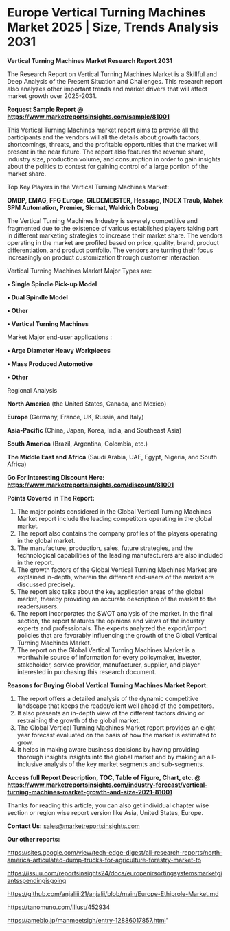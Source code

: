  # Europe Vertical Turning Machines Market 2025 | Size, Trends Analysis 2031

<strong>Vertical Turning Machines Market Research Report 2031</strong>

The Research Report on Vertical Turning Machines Market is a Skillful and Deep Analysis of the Present Situation and Challenges. This research report also analyzes other important trends and market drivers that will affect market growth over 2025-2031.

<strong>Request Sample Report @ <a href=https://www.marketreportsinsights.com/sample/81001>https://www.marketreportsinsights.com/sample/81001</a></strong>

This Vertical Turning Machines market report aims to provide all the participants and the vendors will all the details about growth factors, shortcomings, threats, and the profitable opportunities that the market will present in the near future. The report also features the revenue share, industry size, production volume, and consumption in order to gain insights about the politics to contest for gaining control of a large portion of the market share.

Top Key Players in the Vertical Turning Machines Market:

<strong>OMBP, EMAG, FFG Europe, GILDEMEISTER, Hessapp, INDEX Traub, Mahek SPM Automation, Premier, Sicmat, Waldrich Coburg</strong>

The Vertical Turning Machines Industry is severely competitive and fragmented due to the existence of various established players taking part in different marketing strategies to increase their market share. The vendors operating in the market are profiled based on price, quality, brand, product differentiation, and product portfolio. The vendors are turning their focus increasingly on product customization through customer interaction.

Vertical Turning Machines Market Major Types are:

<strong>• Single Spindle Pick-up Model

• Dual Spindle Model

• Other

• Vertical Turning Machines</strong>

Market Major end-user applications :

<strong>• Arge Diameter Heavy Workpieces

• Mass Produced Automotive

• Other</strong>

Regional Analysis

</u><strong><b>North America</b></strong> (the United States, Canada, and Mexico)

<strong><b>Europe </b></strong>(Germany, France, UK, Russia, and Italy)

<strong><b>Asia-Pacific</b></strong> (China, Japan, Korea, India, and Southeast Asia)

<strong><b>South America</b></strong> (Brazil, Argentina, Colombia, etc.)

<strong><b>The Middle East and Africa</b></strong> (Saudi Arabia, UAE, Egypt, Nigeria, and South Africa)

<strong>Go For Interesting Discount Here: <a href=https://www.marketreportsinsights.com/discount/81001>https://www.marketreportsinsights.com/discount/81001</a></strong>

<strong>Points Covered in The Report:</strong>
<ol>
  <li>The major points considered in the Global Vertical Turning Machines Market report include the leading competitors operating in the global market.</li>
  <li>The report also contains the company profiles of the players operating in the global market.</li>
  <li>The manufacture, production, sales, future strategies, and the technological capabilities of the leading manufacturers are also included in the report.</li>
  <li>The growth factors of the Global Vertical Turning Machines Market are explained in-depth, wherein the different end-users of the market are discussed precisely.</li>
  <li>The report also talks about the key application areas of the global market, thereby providing an accurate description of the market to the readers/users.</li>
  <li>The report incorporates the SWOT analysis of the market. In the final section, the report features the opinions and views of the industry experts and professionals. The experts analyzed the export/import policies that are favorably influencing the growth of the Global Vertical Turning Machines Market.</li>
  <li>The report on the Global Vertical Turning Machines Market is a worthwhile source of information for every policymaker, investor, stakeholder, service provider, manufacturer, supplier, and player interested in purchasing this research document.</li>
</ol>
<strong>Reasons for Buying Global Vertical Turning Machines Market Report:</strong>

<ol>
  <li>The report offers a detailed analysis of the dynamic competitive landscape that keeps the reader/client well ahead of the competitors.</li>
  <li>It also presents an in-depth view of the different factors driving or restraining the growth of the global market.</li>
  <li>The Global Vertical Turning Machines Market report provides an eight-year forecast evaluated on the basis of how the market is estimated to grow.</li>
  <li>It helps in making aware business decisions by having providing thorough insights insights into the global market and by making an all-inclusive analysis of the key market segments and sub-segments.</li>
</ol>
<strong>Access full Report Description, TOC, Table of Figure, Chart, etc. @ <a href=https://www.marketreportsinsights.com/industry-forecast/vertical-turning-machines-market-growth-and-size-2021-81001>https://www.marketreportsinsights.com/industry-forecast/vertical-turning-machines-market-growth-and-size-2021-81001</a></strong>


Thanks for reading this article; you can also get individual chapter wise section or region wise report version like Asia, United States, Europe.

<strong>Contact Us:</strong>
sales@marketreportsinsights.com

<strong>Our other reports:</strong>

<a href=https://sites.google.com/view/tech-edge-digest/all-research-reports/north-america-articulated-dump-trucks-for-agriculture-forestry-market-to>https://sites.google.com/view/tech-edge-digest/all-research-reports/north-america-articulated-dump-trucks-for-agriculture-forestry-market-to</a>

<a href=https://issuu.com/reportsinsights24/docs/europenirsortingsystemsmarketgiantsspendingisgoing>https://issuu.com/reportsinsights24/docs/europenirsortingsystemsmarketgiantsspendingisgoing</a>

<a href=https://github.com/anjaliiii21/anjalii/blob/main/Europe-Ethiprole-Market.md>https://github.com/anjaliiii21/anjalii/blob/main/Europe-Ethiprole-Market.md</a>

<a href=https://tanomuno.com/illust/452934>https://tanomuno.com/illust/452934</a>

<a href=https://ameblo.jp/manmeetsigh/entry-12886017857.html>https://ameblo.jp/manmeetsigh/entry-12886017857.html</a>"
